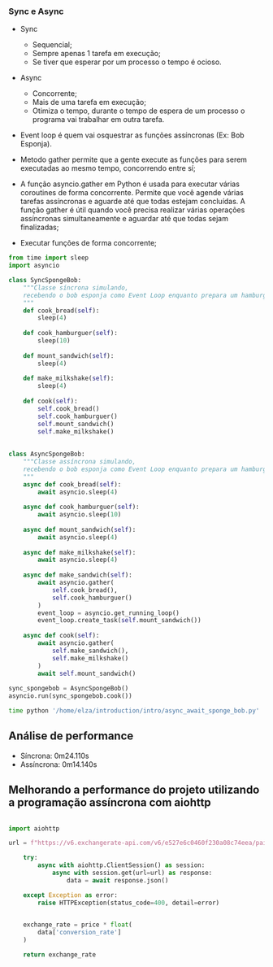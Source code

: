 ### Sync e Async

- Sync
    - Sequencial;
    - Sempre apenas 1 tarefa em execução;
    - Se tiver que esperar por um processo o tempo é ocioso.

- Async 
    - Concorrente;
    - Mais de uma tarefa em execução;
    - Otimiza o tempo, durante o tempo de espera de um processo o programa vai trabalhar em outra tarefa.


- Event loop é quem vai osquestrar as funções assíncronas (Ex: Bob Esponja).
- Metodo gather permite que a gente execute as funções para serem executadas ao mesmo tempo, concorrendo entre sí;
- A função asyncio.gather em Python é usada para executar várias coroutines de forma concorrente. Permite que você agende várias tarefas assíncronas e aguarde até que todas estejam concluídas. A função gather é útil quando você precisa realizar várias operações assíncronas simultaneamente e aguardar até que todas sejam finalizadas;
- Executar funções de forma concorrente;

```python 
from time import sleep
import asyncio

class SyncSpongeBob:
    """Classe síncrona simulando, 
    recebendo o bob esponja como Event Loop enquanto prepara um hamburguer de Siri
    """
    def cook_bread(self):
        sleep(4)
    
    def cook_hamburguer(self):
        sleep(10)
    
    def mount_sandwich(self):
        sleep(4)
    
    def make_milkshake(self):
        sleep(4)
        
    def cook(self):
        self.cook_bread()
        self.cook_hamburguer()
        self.mount_sandwich()
        self.make_milkshake()
        
        
class AsyncSpongeBob:
    """Classe assíncrona simulando, 
    recebendo o bob esponja como Event Loop enquanto prepara um hamburguer de Siri
    """
    async def cook_bread(self):
        await asyncio.sleep(4)
    
    async def cook_hamburguer(self):
        await asyncio.sleep(10)
    
    async def mount_sandwich(self):
        await asyncio.sleep(4)
    
    async def make_milkshake(self):
        await asyncio.sleep(4)
        
    async def make_sandwich(self):
        await asyncio.gather(
            self.cook_bread(),
            self.cook_hamburguer()
        )
        event_loop = asyncio.get_running_loop()
        event_loop.create_task(self.mount_sandwich())
        
    async def cook(self):
        await asyncio.gather(
            self.make_sandwich(),
            self.make_milkshake()
        )
        await self.mount_sandwich()
        
sync_spongebob = AsyncSpongeBob()
asyncio.run(sync_spongebob.cook())

```

```bash
time python '/home/elza/introduction/intro/async_await_sponge_bob.py'
```

## Análise de performance

- Síncrona: 0m24.110s
- Assíncrona: 0m14.140s


## Melhorando a performance do projeto utilizando a programação assíncrona com aiohttp

```python

import aiohttp

url = f"https://v6.exchangerate-api.com/v6/e527e6c0460f230a08c74eea/pair/{from_currency}/{to_currency}"

    try:
        async with aiohttp.ClientSession() as session:
            async with session.get(url=url) as response:
                data = await response.json()

    except Exception as error:
        raise HTTPException(status_code=400, detail=error)
    

    exchange_rate = price * float(
        data['conversion_rate']
    )

    return exchange_rate

```


